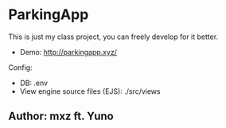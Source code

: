 # ParkingApp


This is just my class project, you can freely develop for it better.
- Demo: http://parkingapp.xyz/

Config:

- DB: .env
- View engine source files (EJS): ./src/views

## Author: mxz ft. Yuno

